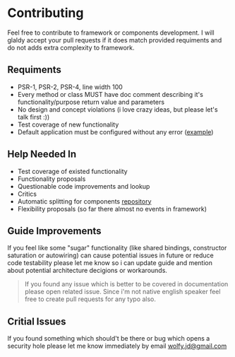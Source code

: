 # Contributing
Feel free to contribute to framework or components development. I will glaldy accept your pull requests if it does match provided requiments and do not adds extra complexity to framework.

## Requiments
* PSR-1, PSR-2, PSR-4, line width 100
* Every method or class MUST have doc comment describing it's functionality/purpose return value and parameters
* No design and concept violations (i love crazy ideas, but please let's talk first :))
* Test coverage of new functionality
* Default application must be configured without any error ([example](https://travis-ci.org/spiral/application/jobs/97466657))

## Help Needed In
* Test coverage of existed functionality
* Functionality proposals
* Questionable code improvements and lookup
* Critics
* Automatic splitting for components [repository](https://github.com/spiral/components)
* Flexibility proposals (so far there almost no events in framework)

## Guide Improvements
If you feel like some "sugar" functionality (like shared bindings, constructor saturation or autowiring) can cause potential issues in future or reduce code testability please let me know so i can update guide and mention about potential architecture decigions or workarounds.

> If you found any issue which is better to be covered in documentation please open related issue. Since i'm not native english speaker feel free to create pull requests for any typo also.

## Critial Issues
If you found something which should't be there or bug which opens a security hole please let me know immediately by email wolfy.jd@gmail.com
